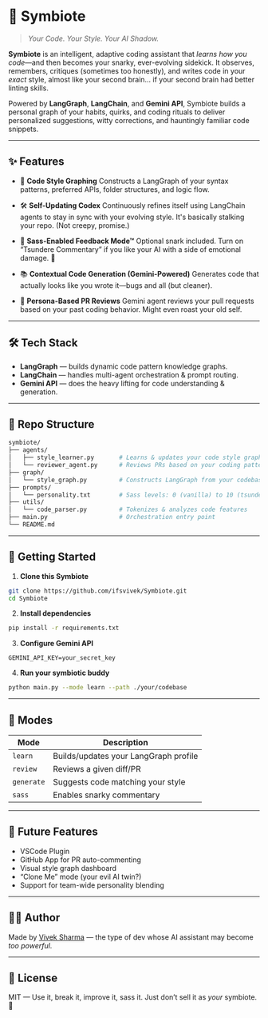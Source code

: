 # 🧬 Symbiote

> _Your Code. Your Style. Your AI Shadow._

**Symbiote** is an intelligent, adaptive coding assistant that _learns how you code_—and then becomes your snarky, ever-evolving sidekick. It observes, remembers, critiques (sometimes too honestly), and writes code in your _exact_ style, almost like your second brain... if your second brain had better linting skills.

Powered by **LangGraph**, **LangChain**, and **Gemini API**, Symbiote builds a personal graph of your habits, quirks, and coding rituals to deliver personalized suggestions, witty corrections, and hauntingly familiar code snippets.

---

## ✨ Features

-   🧠 **Code Style Graphing**
    Constructs a LangGraph of your syntax patterns, preferred APIs, folder structures, and logic flow.

-   🛠 **Self-Updating Codex**
    Continuously refines itself using LangChain agents to stay in sync with your evolving style. It's basically stalking your repo. (Not creepy, promise.)

-   💬 **Sass-Enabled Feedback Mode™**
    Optional snark included. Turn on “Tsundere Commentary” if you like your AI with a side of emotional damage. 😤

-   📚 **Contextual Code Generation (Gemini-Powered)**
    Generates code that actually looks like you wrote it—bugs and all (but cleaner).

-   🧪 **Persona-Based PR Reviews**
    Gemini agent reviews your pull requests based on your past coding behavior. Might even roast your old self.

---

## 🛠 Tech Stack

-   **LangGraph** — builds dynamic code pattern knowledge graphs.
-   **LangChain** — handles multi-agent orchestration & prompt routing.
-   **Gemini API** — does the heavy lifting for code understanding & generation.

---

## 📁 Repo Structure

```bash
symbiote/
├── agents/
│   ├── style_learner.py       # Learns & updates your code style graph
│   └── reviewer_agent.py      # Reviews PRs based on your coding patterns
├── graph/
│   └── style_graph.py         # Constructs LangGraph from your codebase
├── prompts/
│   └── personality.txt        # Sass levels: 0 (vanilla) to 10 (tsundere meltdown)
├── utils/
│   └── code_parser.py         # Tokenizes & analyzes code features
├── main.py                    # Orchestration entry point
└── README.md
```

---

## 🚀 Getting Started

1. **Clone this Symbiote**

```bash
git clone https://github.com/ifsvivek/Symbiote.git
cd Symbiote
```

2. **Install dependencies**

```bash
pip install -r requirements.txt
```

3. **Configure Gemini API**

```env
GEMINI_API_KEY=your_secret_key
```

4. **Run your symbiotic buddy**

```bash
python main.py --mode learn --path ./your/codebase
```

---

## 🤖 Modes

| Mode       | Description                           |
| ---------- | ------------------------------------- |
| `learn`    | Builds/updates your LangGraph profile |
| `review`   | Reviews a given diff/PR               |
| `generate` | Suggests code matching your style     |
| `sass`     | Enables snarky commentary             |

---

## 🧪 Future Features

-   VSCode Plugin
-   GitHub App for PR auto-commenting
-   Visual style graph dashboard
-   “Clone Me” mode (your evil AI twin?)
-   Support for team-wide personality blending

---

## 👨‍💻 Author

Made by [Vivek Sharma](https://ifsvivek.in) — the type of dev whose AI assistant may become _too powerful_.

---

## 📝 License

MIT — Use it, break it, improve it, sass it. Just don’t sell it as _your_ symbiote. 😤
